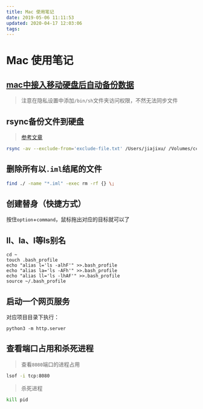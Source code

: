 ```yaml
---
title: Mac 使用笔记
date: 2019-05-06 11:11:53
updated: 2020-04-17 12:03:06
tags:
---
```


# Mac 使用笔记

## [mac中接入移动硬盘后自动备份数据](http://www.xiaocai.name/2017/07/07/mac%E4%B8%AD%E6%8E%A5%E5%85%A5%E7%A7%BB%E5%8A%A8%E7%A1%AC%E7%9B%98%E8%87%AA%E5%8A%A8%E5%A4%87%E4%BB%BD%E6%95%B0%E6%8D%AE(launchctl)/)

> 注意在隐私设置中添加`/bin/sh`文件夹访问权限，不然无法同步文件

## rsync备份文件到硬盘

> [参考文章](https://www.ruanyifeng.com/blog/2020/08/rsync.html)

``` sh
rsync -av --exclude-from='exclude-file.txt' /Users/jiajixu/ /Volumes/cc/MacBak
```

## 删除所有以`.iml`结尾的文件

``` sh
find ./ -name "*.iml" -exec rm -rf {} \;
```

## 创建替身（快捷方式）

按住`option`+`command`，鼠标拖出对应的目标就可以了

## ll、la、l等ls别名

``` shell
cd ~
touch .bash_profile
echo "alias l='ls -alhF'" >>.bash_profile
echo "alias la='ls -AFh'" >>.bash_profile
echo "alias ll='ls -lhAF'" >>.bash_profile
source ~/.bash_profile
```

## 启动一个网页服务

对应项目目录下执行：

``` shell
python3 -m http.server
```

## 查看端口占用和杀死进程

> 查看`8080`端口的进程占用

``` sh
lsof -i tcp:8080
```

> 杀死进程

``` sh
kill pid
```
